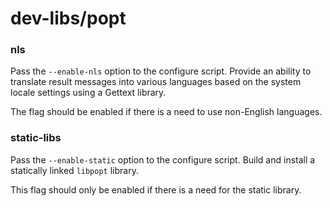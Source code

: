 # dev-libs/popt

### nls
Pass the `--enable-nls` option to the configure script. Provide an ability to translate result messages into various languages based on the system locale settings using a Gettext library.

The flag should be enabled if there is a need to use non-English languages.

### static-libs
Pass the `--enable-static` option to the configure script. Build and install a statically linked `libpopt` library.

This flag should only be enabled if there is a need for the static library.
